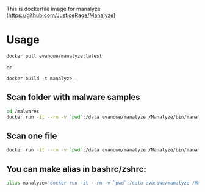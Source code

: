 This is dockerfile image for manalyze (https://github.com/JusticeRage/Manalyze)


# Usage


`docker pull evanowe/manalyze:latest`

or

`docker build -t manalyze .`

## Scan folder with malware samples

```bash
cd /malwares
docker run -it --rm -v `pwd`:/data evanowe/manalyze /Manalyze/bin/manalyze -p all -r /data/
```

## Scan one file

```bash
docker run -it --rm -v `pwd`:/data evanowe/manalyze /Manalyze/bin/manalyze -p all /data/malware_sample
```

## You can make alias in bashrc/zshrc:

```bash
alias manalyze='docker run -it --rm -v `pwd`:/data evanowe/manalyze /Manalyze/bin/manalyze'
```

